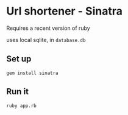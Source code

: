 # Url shortener - Sinatra

Requires a recent version of ruby

uses local sqlite, in `database.db`

## Set up

`gem install sinatra`

## Run it

`ruby app.rb`
